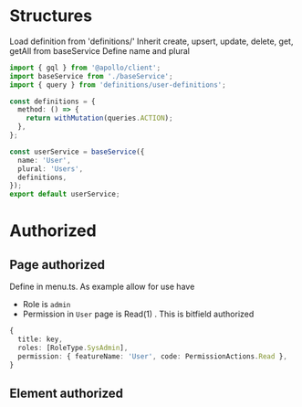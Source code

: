 # Structures

Load definition from 'definitions/'
Inherit create, upsert, update, delete, get, getAll from baseService
Define name and plural

```ts
import { gql } from '@apollo/client';
import baseService from './baseService';
import { query } from 'definitions/user-definitions';

const definitions = {
  method: () => {
    return withMutation(queries.ACTION);
  },
};

const userService = baseService({
  name: 'User',
  plural: 'Users',
  definitions,
});
export default userService;
```

# Authorized

## Page authorized

Define in menu.ts. As example allow for use have

- Role is `admin`
- Permission in `User` page is Read(1) . This is bitfield authorized

```ts
{
  title: key,
  roles: [RoleType.SysAdmin],
  permission: { featureName: 'User', code: PermissionActions.Read },
}
```

## Element authorized

